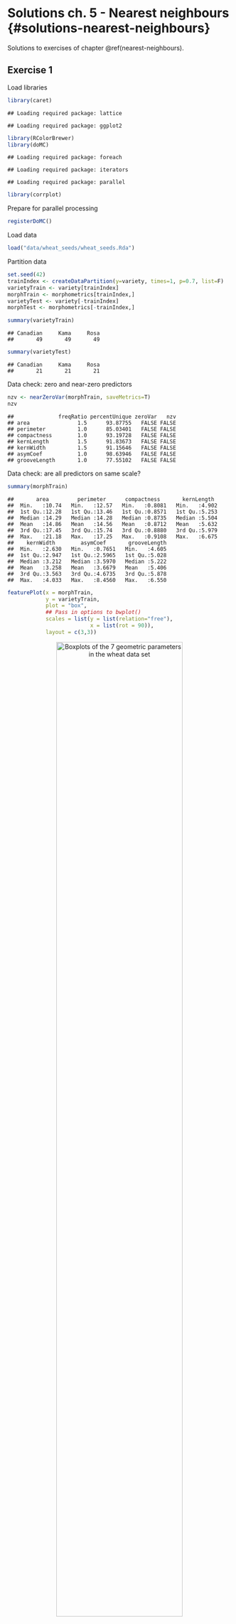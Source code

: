 # Solutions ch. 5 - Nearest neighbours {#solutions-nearest-neighbours}

Solutions to exercises of chapter \@ref(nearest-neighbours).

## Exercise 1

Load libraries

```r
library(caret)
```

```
## Loading required package: lattice
```

```
## Loading required package: ggplot2
```

```r
library(RColorBrewer)
library(doMC)
```

```
## Loading required package: foreach
```

```
## Loading required package: iterators
```

```
## Loading required package: parallel
```

```r
library(corrplot)
```

Prepare for parallel processing

```r
registerDoMC()
```

Load data

```r
load("data/wheat_seeds/wheat_seeds.Rda")
```

Partition data

```r
set.seed(42)
trainIndex <- createDataPartition(y=variety, times=1, p=0.7, list=F)
varietyTrain <- variety[trainIndex]
morphTrain <- morphometrics[trainIndex,]
varietyTest <- variety[-trainIndex]
morphTest <- morphometrics[-trainIndex,]

summary(varietyTrain)
```

```
## Canadian     Kama     Rosa 
##       49       49       49
```

```r
summary(varietyTest)
```

```
## Canadian     Kama     Rosa 
##       21       21       21
```

Data check: zero and near-zero predictors

```r
nzv <- nearZeroVar(morphTrain, saveMetrics=T)
nzv
```

```
##              freqRatio percentUnique zeroVar   nzv
## area               1.5      93.87755   FALSE FALSE
## perimeter          1.0      85.03401   FALSE FALSE
## compactness        1.0      93.19728   FALSE FALSE
## kernLength         1.5      91.83673   FALSE FALSE
## kernWidth          1.5      91.15646   FALSE FALSE
## asymCoef           1.0      98.63946   FALSE FALSE
## grooveLength       1.0      77.55102   FALSE FALSE
```

Data check: are all predictors on same scale?

```r
summary(morphTrain)
```

```
##       area         perimeter      compactness       kernLength   
##  Min.   :10.74   Min.   :12.57   Min.   :0.8081   Min.   :4.902  
##  1st Qu.:12.28   1st Qu.:13.46   1st Qu.:0.8571   1st Qu.:5.253  
##  Median :14.29   Median :14.28   Median :0.8735   Median :5.504  
##  Mean   :14.86   Mean   :14.56   Mean   :0.8712   Mean   :5.632  
##  3rd Qu.:17.45   3rd Qu.:15.74   3rd Qu.:0.8880   3rd Qu.:5.979  
##  Max.   :21.18   Max.   :17.25   Max.   :0.9108   Max.   :6.675  
##    kernWidth        asymCoef       grooveLength  
##  Min.   :2.630   Min.   :0.7651   Min.   :4.605  
##  1st Qu.:2.947   1st Qu.:2.5965   1st Qu.:5.028  
##  Median :3.212   Median :3.5970   Median :5.222  
##  Mean   :3.258   Mean   :3.6679   Mean   :5.406  
##  3rd Qu.:3.563   3rd Qu.:4.6735   3rd Qu.:5.878  
##  Max.   :4.033   Max.   :8.4560   Max.   :6.550
```


```r
featurePlot(x = morphTrain, 
            y = varietyTrain, 
            plot = "box", 
            ## Pass in options to bwplot() 
            scales = list(y = list(relation="free"),
                          x = list(rot = 90)),  
            layout = c(3,3))
```

<div class="figure" style="text-align: center">
<img src="15-solutions-nearest-neighbours_files/figure-html/wheatBoxplots-1.png" alt="Boxplots of the 7 geometric parameters in the wheat data set" width="75%" />
<p class="caption">(\#fig:wheatBoxplots)Boxplots of the 7 geometric parameters in the wheat data set</p>
</div>

Data check: pairwise correlations between predictors

```r
corMat <- cor(morphTrain)
corrplot(corMat, order="hclust", tl.cex=1)
```

<div class="figure" style="text-align: center">
<img src="15-solutions-nearest-neighbours_files/figure-html/wheatCorrelogram-1.png" alt="Correlogram of the wheat seed data set." width="75%" />
<p class="caption">(\#fig:wheatCorrelogram)Correlogram of the wheat seed data set.</p>
</div>


```r
highCorr <- findCorrelation(corMat, cutoff=0.75)
length(highCorr)
```

```
## [1] 4
```

```r
names(morphTrain)[highCorr]
```

```
## [1] "area"       "kernWidth"  "perimeter"  "kernLength"
```

Data check: skewness

```r
featurePlot(x = morphTrain, 
            y = varietyTrain,
            plot = "density", 
            ## Pass in options to xyplot() to 
            ## make it prettier
            scales = list(x = list(relation="free"), 
                          y = list(relation="free")), 
            adjust = 1.5, 
            pch = "|", 
            layout = c(3, 3), 
            auto.key = list(columns = 3))
```

<div class="figure" style="text-align: center">
<img src="15-solutions-nearest-neighbours_files/figure-html/wheatDensityPlots-1.png" alt="Density plots of the 7 geometric parameters in the wheat data set" width="75%" />
<p class="caption">(\#fig:wheatDensityPlots)Density plots of the 7 geometric parameters in the wheat data set</p>
</div>
            
Create a 'grid' of values of _k_ for evaluation:

```r
tuneParam <- data.frame(k=seq(1,50,2))
```
            
Generate a list of seeds for reproducibility (optional) based on grid size

```r
set.seed(42)
seeds <- vector(mode = "list", length = 101)
for(i in 1:100) seeds[[i]] <- sample.int(1000, length(tuneParam$k))
seeds[[101]] <- sample.int(1000,1)
```

<!--
Define a pre-processor (named transformations) and transform morphTrain

```r
transformations <- preProcess(morphTrain, 
                              method=c("center", "scale", "corr"),
                              cutoff=0.75)
morphTrainT <- predict(transformations, morphTrain)
```
-->

Set training parameters. In the example in chapter \@ref(nearest-neighbours) pre-processing was performed outside the cross-validation process to save time for the purposes of the demonstration. Here we have a relatively small data set, so we can do pre-processing within each iteration of the cross-validation process. We specify the option  ```preProcOptions=list(cutoff=0.75)``` to set a value for the pairwise correlation coefficient cutoff.

```r
train_ctrl <- trainControl(method="repeatedcv",
                   number = 10,
                   repeats = 10,
                   preProcOptions=list(cutoff=0.75),
                   seeds = seeds)
```

Run training

```r
knnFit <- train(morphTrain, varietyTrain, 
                method="knn",
                preProcess = c("center", "scale", "corr"),
                tuneGrid=tuneParam,
                trControl=train_ctrl)
knnFit
```

```
## k-Nearest Neighbors 
## 
## 147 samples
##   7 predictor
##   3 classes: 'Canadian', 'Kama', 'Rosa' 
## 
## Pre-processing: centered (3), scaled (3), remove (4) 
## Resampling: Cross-Validated (10 fold, repeated 10 times) 
## Summary of sample sizes: 133, 132, 132, 132, 132, 133, ... 
## Resampling results across tuning parameters:
## 
##   k   Accuracy   Kappa    
##    1  0.8478828  0.7715668
##    3  0.9028425  0.8541302
##    5  0.8858974  0.8286084
##    7  0.8812308  0.8216084
##    9  0.8766593  0.8147540
##   11  0.8888022  0.8330012
##   13  0.8982784  0.8472239
##   15  0.8982784  0.8472239
##   17  0.9002784  0.8502239
##   19  0.8955641  0.8431552
##   21  0.8935641  0.8401804
##   23  0.8928974  0.8391804
##   25  0.8922308  0.8381804
##   27  0.8922308  0.8381804
##   29  0.8915641  0.8371804
##   31  0.8908022  0.8360588
##   33  0.8874212  0.8309819
##   35  0.8833260  0.8248032
##   37  0.8854212  0.8279907
##   39  0.8888498  0.8331446
##   41  0.8888022  0.8330676
##   43  0.8894689  0.8340676
##   45  0.8901355  0.8350676
##   47  0.8928498  0.8391362
##   49  0.8908022  0.8360593
## 
## Accuracy was used to select the optimal model using  the largest value.
## The final value used for the model was k = 3.
```

Plot cross validation accuracy as a function of _k_

```r
plot(knnFit)
```

<div class="figure" style="text-align: center">
<img src="15-solutions-nearest-neighbours_files/figure-html/cvAccuracyMorphTrain-1.png" alt="Accuracy (repeated cross-validation) as a function of neighbourhood size for the wheat seeds data set." width="100%" />
<p class="caption">(\#fig:cvAccuracyMorphTrain)Accuracy (repeated cross-validation) as a function of neighbourhood size for the wheat seeds data set.</p>
</div>

Predict the class (wheat variety) of the observations in the test set.

```r
test_pred <- predict(knnFit, morphTest)
confusionMatrix(test_pred, varietyTest)
```

```
## Confusion Matrix and Statistics
## 
##           Reference
## Prediction Canadian Kama Rosa
##   Canadian       18    4    0
##   Kama            3   16    2
##   Rosa            0    1   19
## 
## Overall Statistics
##                                           
##                Accuracy : 0.8413          
##                  95% CI : (0.7274, 0.9212)
##     No Information Rate : 0.3333          
##     P-Value [Acc > NIR] : < 2.2e-16       
##                                           
##                   Kappa : 0.7619          
##  Mcnemar's Test P-Value : NA              
## 
## Statistics by Class:
## 
##                      Class: Canadian Class: Kama Class: Rosa
## Sensitivity                   0.8571      0.7619      0.9048
## Specificity                   0.9048      0.8810      0.9762
## Pos Pred Value                0.8182      0.7619      0.9500
## Neg Pred Value                0.9268      0.8810      0.9535
## Prevalence                    0.3333      0.3333      0.3333
## Detection Rate                0.2857      0.2540      0.3016
## Detection Prevalence          0.3492      0.3333      0.3175
## Balanced Accuracy             0.8810      0.8214      0.9405
```


